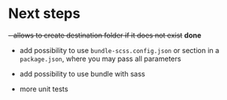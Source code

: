 # Next steps
~~- allows to create destination folder if it does not exist~~ **done**

- add possibility to use `bundle-scss.config.json` or section in a `package.json`, where you may pass all parameters 

- add possibility to use bundle with sass

- more unit tests
